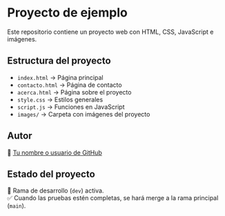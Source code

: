 # Proyecto de ejemplo

Este repositorio contiene un proyecto web con HTML, CSS, JavaScript e imágenes.

## Estructura del proyecto

- `index.html` → Página principal
- `contacto.html` → Página de contacto
- `acerca.html` → Página sobre el proyecto
- `style.css` → Estilos generales
- `script.js` → Funciones en JavaScript
- `images/` → Carpeta con imágenes del proyecto

## Autor
👤 [Tu nombre o usuario de GitHub](https://github.com/toji2433-code/La-mera-verdura-de-la-sopa.git)

## Estado del proyecto
🌱 Rama de desarrollo (`dev`) activa.  
✅ Cuando las pruebas estén completas, se hará merge a la rama principal (`main`).

